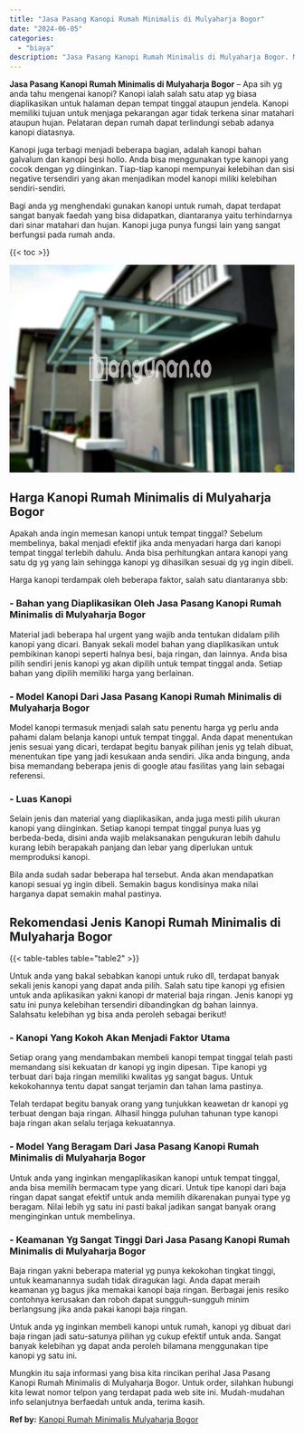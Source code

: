 ```yaml
---
title: "Jasa Pasang Kanopi Rumah Minimalis di Mulyaharja Bogor"
date: "2024-06-05"
categories: 
  - "biaya"
description: "Jasa Pasang Kanopi Rumah Minimalis di Mulyaharja Bogor. Mungkin itu saja informasi yang bisa kita rincikan perihal Jasa Pasang Kanopi Rumah Minimalis di Muly..."
---
```


**Jasa Pasang Kanopi Rumah Minimalis di Mulyaharja Bogor** – Apa sih yg anda tahu mengenai kanopi? Kanopi ialah salah satu atap yg biasa diaplikasikan untuk halaman depan tempat tinggal ataupun jendela. Kanopi memiliki tujuan untuk menjaga pekarangan agar tidak terkena sinar matahari ataupun hujan. Pelataran depan rumah dapat terlindungi sebab adanya kanopi diatasnya.

Kanopi juga terbagi menjadi beberapa bagian, adalah kanopi bahan galvalum dan kanopi besi hollo. Anda bisa menggunakan type kanopi yang cocok dengan yg diinginkan. Tiap-tiap kanopi mempunyai kelebihan dan sisi negative tersendiri yang akan menjadikan model kanopi miliki kelebihan sendiri-sendiri.

Bagi anda yg menghendaki gunakan kanopi untuk rumah, dapat terdapat sangat banyak faedah yang bisa didapatkan, diantaranya yaitu terhindarnya dari sinar matahari dan hujan. Kanopi juga punya fungsi lain yang sangat berfungsi pada rumah anda.

{{< toc >}}

![Jasa Pasang Kanopi Rumah Minimalis di Mulyaharja Bogor](/images/harga-kanopi-minimalis-67.png)

## Harga Kanopi Rumah Minimalis di Mulyaharja Bogor

Apakah anda ingin memesan kanopi untuk tempat tinggal? Sebelum membelinya, bakal menjadi efektif jika anda menyadari harga dari kanopi tempat tinggal terlebih dahulu. Anda bisa perhitungkan antara kanopi yang satu dg yg yang lain sehingga kanopi yg dihasilkan sesuai dg yg ingin dibeli.

Harga kanopi terdampak oleh beberapa faktor, salah satu diantaranya sbb:

### \- Bahan yang Diaplikasikan Oleh Jasa Pasang Kanopi Rumah Minimalis di Mulyaharja Bogor

Material jadi beberapa hal urgent yang wajib anda tentukan didalam pilih kanopi yang dicari. Banyak sekali model bahan yang diaplikasikan untuk pembikinan kanopi seperti halnya besi, baja ringan, dan lainnya. Anda bisa pilih sendiri jenis kanopi yg akan dipilih untuk tempat tinggal anda. Setiap bahan yang dipilih memiliki harga yang berlainan.

### \- Model Kanopi Dari Jasa Pasang Kanopi Rumah Minimalis di Mulyaharja Bogor

Model kanopi termasuk menjadi salah satu penentu harga yg perlu anda pahami dalam belanja kanopi untuk tempat tinggal. Anda dapat menentukan jenis sesuai yang dicari, terdapat begitu banyak pilihan jenis yg telah dibuat, menentukan tipe yang jadi kesukaan anda sendiri. Jika anda bingung, anda bisa memandang beberapa jenis di google atau fasilitas yang lain sebagai referensi.

### \- Luas Kanopi

Selain jenis dan material yang diaplikasikan, anda juga mesti pilih ukuran kanopi yang diinginkan. Setiap kanopi tempat tinggal punya luas yg berbeda-beda, disini anda wajib melaksanakan pengukuran lebih dahulu kurang lebih berapakah panjang dan lebar yang diperlukan untuk memproduksi kanopi.

Bila anda sudah sadar beberapa hal tersebut. Anda akan mendapatkan kanopi sesuai yg ingin dibeli. Semakin bagus kondisinya maka nilai harganya dapat semakin mahal pastinya.

## Rekomendasi Jenis Kanopi Rumah Minimalis di Mulyaharja Bogor

{{< table-tables table="table2" >}}

Untuk anda yang bakal sebabkan kanopi untuk ruko dll, terdapat banyak sekali jenis kanopi yang dapat anda pilih. Salah satu tipe kanopi yg efisien untuk anda aplikasikan yakni kanopi dr material baja ringan. Jenis kanopi yg satu ini punya kelebihan tersendiri dibandingkan dg bahan lainnya. Salahsatu kelebihan yg bisa anda peroleh sebagai berikut!

### \- Kanopi Yang Kokoh Akan Menjadi Faktor Utama

Setiap orang yang mendambakan membeli kanopi tempat tinggal telah pasti memandang sisi kekuatan dr kanopi yg ingin dipesan. Tipe kanopi yg terbuat dari baja ringan memiliki kwalitas yg sangat bagus. Untuk kekokohannya tentu dapat sangat terjamin dan tahan lama pastinya.

Telah terdapat begitu banyak orang yang tunjukkan keawetan dr kanopi yg terbuat dengan baja ringan. Alhasil hingga puluhan tahunan type kanopi baja ringan akan selalu terjaga kekuatannya.

### \- Model Yang Beragam Dari Jasa Pasang Kanopi Rumah Minimalis di Mulyaharja Bogor

Untuk anda yang inginkan mengaplikasikan kanopi untuk tempat tinggal, anda bisa memilih bermacam type yang dicari. Untuk tipe kanopi dari baja ringan dapat sangat efektif untuk anda memilih dikarenakan punyai type yg beragam. Nilai lebih yg satu ini pasti bakal jadikan sangat banyak orang menginginkan untuk membelinya.

### \- Keamanan Yg Sangat Tinggi Dari Jasa Pasang Kanopi Rumah Minimalis di Mulyaharja Bogor

Baja ringan yakni beberapa material yg punya kekokohan tingkat tinggi, untuk keamanannya sudah tidak diragukan lagi. Anda dapat meraih keamanan yg bagus jika memakai kanopi baja ringan. Berbagai jenis resiko contohnya kerusakan dan roboh dapat sungguh-sungguh minim berlangsung jika anda pakai kanopi baja ringan.

Untuk anda yg inginkan membeli kanopi untuk rumah, kanopi yg dibuat dari baja ringan jadi satu-satunya pilihan yg cukup efektif untuk anda. Sangat banyak kelebihan yg dapat anda peroleh bilamana menggunakan tipe kanopi yg satu ini.

Mungkin itu saja informasi yang bisa kita rincikan perihal Jasa Pasang Kanopi Rumah Minimalis di Mulyaharja Bogor. Untuk order, silahkan hubungi kita lewat nomor telpon yang terdapat pada web site ini. Mudah-mudahan info selanjutnya berfaedah untuk anda, terima kasih.

**Ref by:**  [Kanopi Rumah Minimalis Mulyaharja Bogor](https://id.wikipedia.org/wiki/Kanopi)
